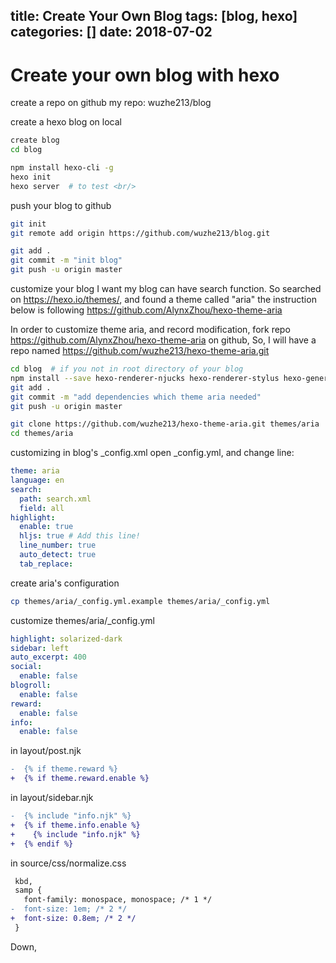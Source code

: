 
title: Create Your Own Blog
tags: [blog, hexo]
categories: []
date: 2018-07-02 
---

# Create your own blog with hexo

create a repo on github
my repo: wuzhe213/blog

create a hexo blog on local
```bash
create blog
cd blog

npm install hexo-cli -g
hexo init
hexo server  # to test <br/>

```

push your blog to github
```bash
git init
git remote add origin https://github.com/wuzhe213/blog.git

git add .
git commit -m "init blog"
git push -u origin master
```

customize your blog
I want my blog can have search function.
So searched on https://hexo.io/themes/, and found a theme called "aria"
the instruction below is following https://github.com/AlynxZhou/hexo-theme-aria

In order to customize theme aria, and record modification, fork repo https://github.com/AlynxZhou/hexo-theme-aria on github,
So, I will have a repo named https://github.com/wuzhe213/hexo-theme-aria.git

```bash
cd blog  # if you not in root directory of your blog
npm install --save hexo-renderer-njucks hexo-renderer-stylus hexo-generator-search hexo-generator-feed
git add .
git commit -m "add dependencies which theme aria needed"
git push -u origin master

git clone https://github.com/wuzhe213/hexo-theme-aria.git themes/aria
cd themes/aria
```
 
customizing in blog's _config.xml
open _config.yml, and change line:
```yaml
theme: aria
language: en
search:
  path: search.xml
  field: all
highlight:
  enable: true
  hljs: true # Add this line!
  line_number: true
  auto_detect: true
  tab_replace:
```

create aria's configuration
```bash
cp themes/aria/_config.yml.example themes/aria/_config.yml
```

customize themes/aria/_config.yml
```yaml
highlight: solarized-dark
sidebar: left
auto_excerpt: 400
social:
  enable: false
blogroll:
  enable: false
reward:
  enable: false
info:
  enable: false
```

in layout/post.njk
```diff
-  {% if theme.reward %}
+  {% if theme.reward.enable %}
```

in layout/sidebar.njk
```diff
-  {% include "info.njk" %}
+  {% if theme.info.enable %}
+    {% include "info.njk" %}
+  {% endif %}
```

in source/css/normalize.css
```diff
 kbd,
 samp {
   font-family: monospace, monospace; /* 1 */
-  font-size: 1em; /* 2 */
+  font-size: 0.8em; /* 2 */
 }
```

Down, 



